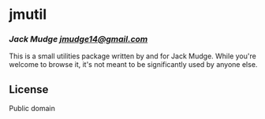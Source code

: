 # jmutil
### _Jack Mudge <jmudge14@gmail.com>_

This is a small utilities package written by and for Jack Mudge. While you're welcome to browse it, it's not meant to be significantly used by anyone else.

## License

Public domain

